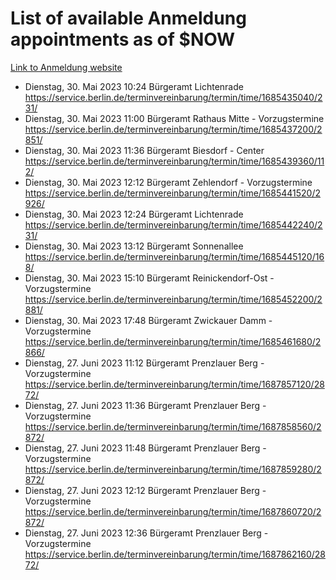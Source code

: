 # List of available Anmeldung appointments as of $NOW
[Link to Anmeldung website](https://service.berlin.de/terminvereinbarung/termin/tag.php?termin=1&anliegen[]=120686&dienstleisterlist=122210,122217,327316,122219,327312,122227,327314,122231,327346,122243,327348,122254,122252,329742,122260,329745,122262,329748,122271,327278,122273,327274,122277,327276,330436,122280,327294,122282,327290,122284,327292,122291,327270,122285,327266,122286,327264,122296,327268,150230,329760,122297,327286,122294,327284,122312,329763,122314,329775,122304,327330,122311,327334,122309,327332,317869,122281,327352,122279,329772,122283,122276,327324,122274,327326,122267,329766,122246,327318,122251,327320,122257,327322,122208,327298,122226,327300&herkunft=http%3A%2F%2Fservice.berlin.de%2Fdienstleistung%2F120686%2F)
- Dienstag, 30. Mai 2023 10:24 Bürgeramt Lichtenrade https://service.berlin.de/terminvereinbarung/termin/time/1685435040/231/
- Dienstag, 30. Mai 2023 11:00 Bürgeramt Rathaus Mitte - Vorzugstermine https://service.berlin.de/terminvereinbarung/termin/time/1685437200/2851/
- Dienstag, 30. Mai 2023 11:36 Bürgeramt Biesdorf - Center https://service.berlin.de/terminvereinbarung/termin/time/1685439360/112/
- Dienstag, 30. Mai 2023 12:12 Bürgeramt Zehlendorf - Vorzugstermine https://service.berlin.de/terminvereinbarung/termin/time/1685441520/2926/
- Dienstag, 30. Mai 2023 12:24 Bürgeramt Lichtenrade https://service.berlin.de/terminvereinbarung/termin/time/1685442240/231/
- Dienstag, 30. Mai 2023 13:12 Bürgeramt Sonnenallee https://service.berlin.de/terminvereinbarung/termin/time/1685445120/168/
- Dienstag, 30. Mai 2023 15:10 Bürgeramt Reinickendorf-Ost - Vorzugstermine https://service.berlin.de/terminvereinbarung/termin/time/1685452200/2881/
- Dienstag, 30. Mai 2023 17:48 Bürgeramt Zwickauer Damm - Vorzugstermine https://service.berlin.de/terminvereinbarung/termin/time/1685461680/2866/
- Dienstag, 27. Juni 2023 11:12 Bürgeramt Prenzlauer Berg - Vorzugstermine https://service.berlin.de/terminvereinbarung/termin/time/1687857120/2872/
- Dienstag, 27. Juni 2023 11:36 Bürgeramt Prenzlauer Berg - Vorzugstermine https://service.berlin.de/terminvereinbarung/termin/time/1687858560/2872/
- Dienstag, 27. Juni 2023 11:48 Bürgeramt Prenzlauer Berg - Vorzugstermine https://service.berlin.de/terminvereinbarung/termin/time/1687859280/2872/
- Dienstag, 27. Juni 2023 12:12 Bürgeramt Prenzlauer Berg - Vorzugstermine https://service.berlin.de/terminvereinbarung/termin/time/1687860720/2872/
- Dienstag, 27. Juni 2023 12:36 Bürgeramt Prenzlauer Berg - Vorzugstermine https://service.berlin.de/terminvereinbarung/termin/time/1687862160/2872/
